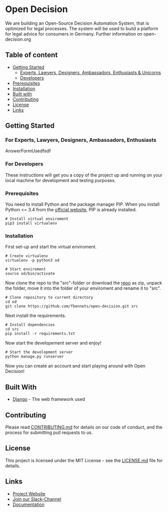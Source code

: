 # Open Decision

We are building an Open-Source Decision Automation System, that is optimized for legal processes. The system will be used to build a platform for legal advice for consumers in Germany.
Further information on open-decision.org

## Table of content
- [Getting Started](#getting-started)
    - [Experts, Lawyers, Designers, Ambassadors, Enthusiasts & Unicorns](#for-experts-lawyers-designers-ambassadors-enthusiasts)
    - [Developers](#for-developers)
- [Prerequisites](#prerequisites)
- [Installation](#installation)
- [Built with](#built-with)
- [Contributing](#contributing)
- [License](#license)
- [Links](#links)


## Getting Started


### For Experts, Lawyers, Designers, Ambassadors, Enthusiasts
AnswerFormUsedfsdf

### For Developers
These instructions will get you a copy of the project up and running on your local machine for development and testing purposes.


### Prerequisites

You need to install Python and the package manager PIP. When you install Python <= 3.4 from the [official website](https://www.python.org/downloads/), PIP is already installed.

```
# Install virtual enviroment
pip3 install virtualenv
```

### Installation

First set-up and start the virtual enviroment.

```
# Create virtualenv
virtualenv -p python3 od

# Start enviroment
source od/bin/activate

```

Now clone the repo to the "src"-folder or download the [repo](https://github.com/fbennets/open-decision) as zip, unpack the folder, move it into the folder of your enviroment and rename it to "src".

```
# Clone repository to current directory
cd od
git clone https://github.com/fbennets/open-decision.git src

```
Next install the requirements.

```
# Install dependencies
cd src
pip install -r requirements.txt
```
Now start the developement server and enjoy!

```
# Start the development server
python manage.py runserver
```

Now you can create an account and start playing around with Open Decision!


## Built With

* [Django](https://www.djangoproject.com/) - The web framework used


## Contributing

Please read [CONTRIBUTING.md]() for details on our code of conduct, and the process for submitting pull requests to us.

## License

This project is licensed under the MIT License - see the [LICENSE.md](LICENSE.md) file for details.

## Links

* [Project Website](http://open-decision.org)
* [Join our Slack-Channel](https://join.slack.com/t/opendecision/shared_invite/enQtNjM2NDUxNTQyNzU4LWYwMzJlZjlhOWJkMmIxMTBmMjYwMDE0Y2Y2OGUyZDBiY2FmOWU4OTVmMDFhMjNhNTIxYWZkZTNkNDRmNjQ4MmM)
* [Documentation](https://open-decision.readthedocs.io/en/latest/)
